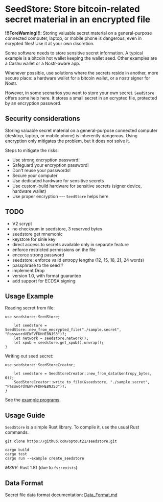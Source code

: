 # SeedStore: Store bitcoin-related secret material in an encrypted file

__!!!ForeWarning!!!__: Storing valuable secret material on a general-purpose connected computer, laptop, or mobile phone is dangerous, even in ecrypted files! Use it at your own discretion.

Some software needs to store sensitive secret information. A typical example is a bitcoin hot wallet keeping the wallet seed. Other examples are a Cashu wallet or a Nostr-aware app.

Whenever possible, use solutions where the secrets reside in another, more secure place: a hardware wallet for a bitcoin wallet, or a nostr signer for Nostr.

However, in some scenarios you want to store your own secret. `SeedStore` offers some help here. It stores a small secret in an ecrypted file, protected by an encryption password.


## Security considerations

Storing valuable secret material on a general-purpose connected computer (desktop, laptop, or mobile phone) is inherently dangerous. Using encryption only mitigates the problem, but it does not solve it.

Steps to mitigate the risks:

- Use strong encryption password!
- Safeguard your encryption password!
- Don't reuse your passwords!
- Secure your computer
- Use dedicated hardware for sensitive secrets
- Use custom-build hardware for sensitive secrets (signer device, hardware wallet)
- Use proper encryption --- `SeedStore` helps here


## TODO

- V2 scrypt
- no checksum in seedstore, 3 reserved bytes
- seedstore get mnemonic
- keystore for sinle key
- direct access to secrets available only in separate feature
- enforce restricted permissions on the file
- encorce strong password
- seedstore: enforce valid entropy lengths (12, 15, 18, 21, 24 words)
- passphrase to the seed ?
- implement Drop
- version 1.0, with format guarantee
- add support for ECDSA signing


## Usage Example

Reading secret from file:

```
use seedstore::SeedStore;

    let seedstore = SeedStore::new_from_encrypted_file("./sample.secret", "PasswordVEWFVFDHHEBNJS3")?;
    let network = seedstore.network();
    let xpub = seedstore.get_xpub().unwrap();
}
```

Writing out seed secret:

```
use seedstore::SeedStoreCreator;

    let seedstore = SeedStoreCreator::new_from_data(&entropy_bytes, 0)?;
    SeedStoreCreator::write_to_file(&seedstore, "./sample.secret", "PasswordVEWFVFDHHEBNJS3")?;
}
```

See the [example programs](seedstore/examples).


## Usage Guide

`SeedStore` is a simple Rust library. To compile it, use the usual Rust commands.

```
git clone https://github.com/optout21/seedstore.git
```

```
cargo build
cargo test
cargo run --example create_seedstore
```

_MSRV_: Rust 1.81 (due to `fs::exists`)

## Data Format
Secret file data format documentation: [Data_Format.md](Data_Format.md)
